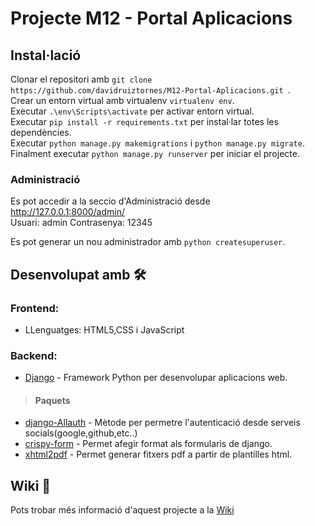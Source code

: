 # Projecte M12 - Portal Aplicacions




## Instal·lació
Clonar el repositori amb `git clone https://github.com/davidruiztornes/M12-Portal-Aplicacions.git `.\
Crear un entorn virtual amb virtualenv `virtualenv env`.\
Executar `.\env\Scripts\activate` per activar entorn virtual.\
Executar `pip install -r requirements.txt` per instal·lar totes les dependències.\
Executar `python manage.py makemigrations` i `python manage.py migrate`.
Finalment executar `python manage.py runserver` per iniciar el projecte.

### Administració 
Es pot accedir a la seccio d'Administració desde http://127.0.0.1:8000/admin/ \
Usuari: admin Contrasenya: 12345 

Es pot generar un nou administrador amb `python createsuperuser`.


## Desenvolupat amb 🛠️

### Frontend:
 * LLenguatges: HTML5,CSS i JavaScript
 
### Backend:
 * [Django](https://www.djangoproject.com/) - Framework Python per desenvolupar aplicacions web.
> #### Paquets 
* [django-Allauth](https://django-allauth.readthedocs.io/en/latest/overview.html) - Mètode per permetre l'autenticació desde serveis socials(google,github,etc..)
* [crispy-form](https://django-crispy-forms.readthedocs.io/en/latest/) - Permet afegir format als formularis de django.
* [xhtml2pdf](https://xhtml2pdf.readthedocs.io/en/latest/) - Permet generar fitxers pdf a partir de plantilles html.

## Wiki 📖

Pots trobar més informació d'aquest projecte a la [Wiki](https://github.com/davidruiztornes/M12-Portal-Aplicacions/wiki)